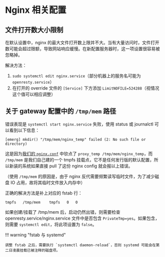 # Nginx 相关配置

## 文件打开数大小限制

在默认设置中，nginx 的最大文件打开数上限并不大。当有大量访问时，文件打开数可能会超过限额，导致网站响应缓慢。在新配置服务器时，这一项设置很容易被忽略掉。

解决方法：

1. `sudo systemctl edit nginx.service`（部分机器上的服务名可能为 `openresty.service`）
2. 在打开的 override 文件的 `[Service]` 下方添加 `LimitNOFILE=524288`（视情况这个值可以相应调整）

## 关于 gateway 配置中的 `/tmp/mem` 路径

错误表现是 `systemctl start nginx.service` 失败，使用 status 或 journalctl 可以看到以下信息：

    [emerg] mkdir() "/tmp/mem/nginx_temp" failed (2: No such file or directory)

这是因为[我们的 `nginx.conf`](https://git.lug.ustc.edu.cn/ustclug/nginx-config/-/blob/d6f9bf7443117b4d6ebe0a566dc6bb48753a8f58/nginx.conf#L34) 中钦点了 `proxy_temp /tmp/mem/nginx_temp`，而 `/tmp/mem` 是我们自己建的一个 tmpfs 挂载点，它不是任何发行版的默认配置，所以新装的系统如果直接 pull 了这份 nginx config 就会报以上错误。

（使用 `/tmp/mem` 的原因是，由于 nginx 反代需要频繁读写临时文件，为了减少磁盘 IO 占用，故将其临时文件放入内存中）

正确的解决方法是补上对应的 fstab 行：

    tmpfs   /tmp/mem    tmpfs   0   0

如果创建/挂载了 /tmp/mem 后，启动仍然出错，则需要检查 openresty.service/nginx.service 文件中是否包含 `PrivateTmp=yes`。如果包含，则需要 `systemctl edit`，将此项设置为 `false`。

!!! warning "fstab 与 systemd"

    调整 fstab 之后，需要执行 `systemctl daemon-reload`，否则 systemd 可能会在第二日凌晨挂载已被注释的磁盘项。
